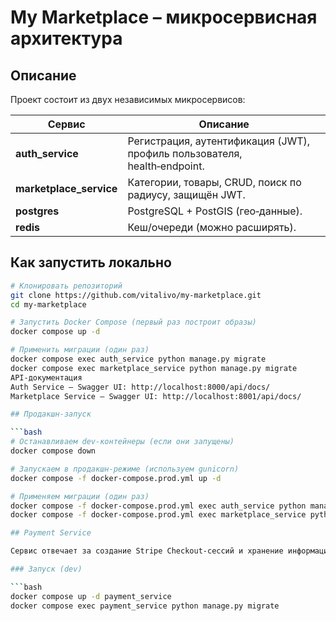 # My Marketplace – микросервисная архитектура

## Описание
Проект состоит из двух независимых микросервисов:

| Сервис | Описание |
|--------|----------|
| **auth_service** | Регистрация, аутентификация (JWT), профиль пользователя, health‑endpoint. |
| **marketplace_service** | Категории, товары, CRUD, поиск по радиусу, защищён JWT. |
| **postgres** | PostgreSQL + PostGIS (гео‑данные). |
| **redis** | Кеш/очереди (можно расширять). |

## Как запустить локально

```bash
# Клонировать репозиторий
git clone https://github.com/vitalivo/my-marketplace.git
cd my-marketplace

# Запустить Docker Compose (первый раз построит образы)
docker compose up -d

# Применить миграции (один раз)
docker compose exec auth_service python manage.py migrate
docker compose exec marketplace_service python manage.py migrate
API‑документация
Auth Service – Swagger UI: http://localhost:8000/api/docs/
Marketplace Service – Swagger UI: http://localhost:8001/api/docs/

## Продакшн‑запуск

```bash
# Останавливаем dev‑контейнеры (если они запущены)
docker compose down

# Запускаем в продакшн‑режиме (используем gunicorn)
docker compose -f docker-compose.prod.yml up -d

# Применяем миграции (один раз)
docker compose -f docker-compose.prod.yml exec auth_service python manage.py migrate
docker compose -f docker-compose.prod.yml exec marketplace_service python manage.py migrate

## Payment Service

Сервис отвечает за создание Stripe Checkout‑сессий и хранение информации о платежах.

### Запуск (dev)

```bash
docker compose up -d payment_service
docker compose exec payment_service python manage.py migrate